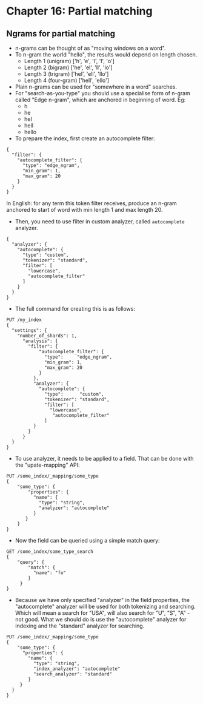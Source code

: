 # Chapter 16: Partial matching

## Ngrams for partial matching

* n-grams can be thought of as "moving windows on a word". 
* To n-gram the world "hello", the results would depend on length chosen.
  * Length 1 (unigram) ['h', 'e', 'l', 'l', 'o']
  * Length 2 (bigram) ['he', 'el', 'll', 'lo']
  * Length 3 (trigram) ['hel', 'ell', 'llo']
  * Length 4 (four-gram) ['hell', 'ello']
* Plain n-grams can be used for "somewhere in a word" searches.
* For "search-as-you-type" you should use a specialise form of n-gram called "Edge n-gram", which are anchored in beginning of word. Eg:
  * h
  * he
  * hel
  * hell
  * hello
* To prepare the index, first create an autocomplete filter:
```
{
  "filter": {
    "autocomplete_filter": {
      "type": "edge_ngram",
      "min_gram": 1,
      "max_gram": 20
    }
  }
}
```
In English: for any term this token filter receives, produce an n-gram anchored to start of word with min length 1 and max length 20.
* Then, you need to use filter in custom analyzer, called ``autocomplete`` analyzer.
```
{
  "analyzer": {
    "autocomplete": {
      "type": "custom",
      "tokenizer": "standard",
      "filter": [
        "lowercase",
        "autocomplete_filter"
      ]
    }
  }
}
```
* The full command for creating this is as follows:
```
PUT /my_index
{
  "settings": {
    "number_of_shards": 1,
      "analysis": {
        "filter": {
            "autocomplete_filter": {
              "type":     "edge_ngram",
              "min_gram": 1,
              "max_gram": 20
            }
          },
          "analyzer": {
            "autocomplete": {
              "type":      "custom",
              "tokenizer": "standard",
              "filter": [
                "lowercase",
                 "autocomplete_filter"
              ]
          }
        }
      }
  }
}
```
* To use analyzer, it needs to be applied to a field. That can be done with the "upate-mapping" API:
```
PUT /some_index/_mapping/some_type
{
    "some_type": {
        "properties": {
          "name": {
            "type": "string",
            "analyzer": "autocomplete"
          }
       }
    }
}
```
* Now the field can be queried using a simple match query:
```
GET /some_index/some_type_search
{
    "query": {
        "match": {
          "name": "fo"
        }
     }
}
```
* Because we have only specified "analyzer" in the field properties, the "autocomplete" analyzer will be used for both tokenizing and searching. Which will mean a search for "USA", will also search for "U", "S", "A" - not good. What we should do is use the "autocomplete" analyzer for indexing and the "standard" analyzer for searching.
```
PUT /some_index/_mapping/some_type
{
    "some_type": {
      "properties": {
        "name": {
          "type": "string",
          "index_analyzer": "autocomplete"
          "search_analyzer": "standard"
        }
     }
  }
}
```
